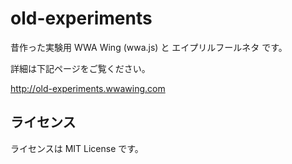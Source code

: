 # old-experiments
昔作った実験用 WWA Wing (wwa.js) と エイプリルフールネタ です。

詳細は下記ページをご覧ください。

http://old-experiments.wwawing.com

## ライセンス
ライセンスは MIT License です。

